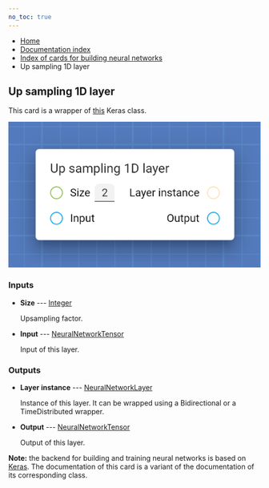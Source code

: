 ```yaml
---
no_toc: true
---
```


<ul class="breadcrumb">
    <li><a href="">Home</a></li>
    <li><a href="documentation">Documentation index</a></li>
    <li><a href="neural_network_cards/">Index of cards for building neural networks</a></li>
    <li>Up sampling 1D layer</li>
</ul>

## Up sampling 1D layer

This card is a wrapper of [this](https://keras.io/api/layers/reshaping_layers/up_sampling1d/) Keras class.

!["Up sampling 1D layer" card](assets/img/neural_network_cards/layer_UpSampling1D.png)


### Inputs


* **Size** --- [Integer](types/Integer)

  Upsampling factor.

* **Input** --- [NeuralNetworkTensor](types/NeuralNetworkTensor)

  Input of this layer.





### Outputs


* **Layer instance** --- [NeuralNetworkLayer](types/NeuralNetworkLayer)

  Instance of this layer. It can be wrapped using a Bidirectional or a TimeDistributed wrapper.

* **Output** --- [NeuralNetworkTensor](types/NeuralNetworkTensor)

  Output of this layer.






**Note:** the backend for building and training neural networks is based on [Keras](https://keras.io/). The documentation of this card is a variant of the documentation of its corresponding class.